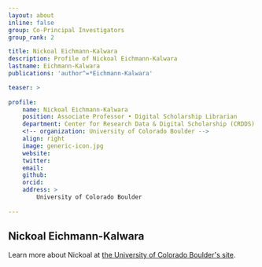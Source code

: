 ```yaml
---
layout: about
inline: false
group: Co-Principal Investigators
group_rank: 2

title: Nickoal Eichmann-Kalwara
description: Profile of Nickoal Eichmann-Kalwara
lastname: Eichmann-Kalwara
publications: 'author^=*Eichmann-Kalwara'

teaser: >
  
profile:
    name: Nickoal Eichmann-Kalwara
    position: Associate Professor • Digital Scholarship Librarian
    department: Center for Research Data & Digital Scholarship (CRDDS)
    <!-- organization: University of Colorado Boulder -->
    align: right
    image: generic-icon.jpg
    website: 
    twitter: 
    email: 
    github: 
    orcid: 
    address: >
        University of Colorado Boulder
        
---
```


## Nickoal Eichmann-Kalwara

Learn more about Nickoal at [the University of Colorado Boulder's site](https://www.colorado.edu/libraries/nickoal-eichmann-kalwara).
